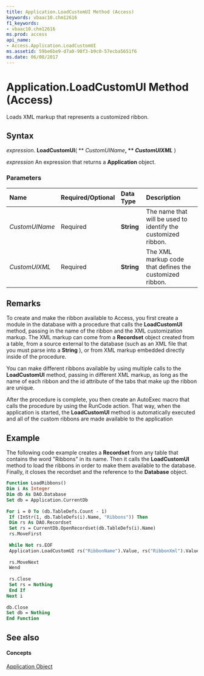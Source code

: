 ```yaml
---
title: Application.LoadCustomUI Method (Access)
keywords: vbaac10.chm12616
f1_keywords:
- vbaac10.chm12616
ms.prod: access
api_name:
- Access.Application.LoadCustomUI
ms.assetid: 59be6be9-d7a0-98f3-b9c0-57ecba5651f6
ms.date: 06/08/2017
---
```



# Application.LoadCustomUI Method (Access)

Loads XML markup that represents a customized ribbon.


## Syntax

 _expression_. **LoadCustomUI**( ** _CustomUIName_**, ** _CustomUIXML_** )

 _expression_ An expression that returns a **Application** object.


### Parameters



|**Name**|**Required/Optional**|**Data Type**|**Description**|
|:-----|:-----|:-----|:-----|
| _CustomUIName_|Required|**String**|The name that will be used to identify the customized ribbon.|
| _CustomUIXML_|Required|**String**|The XML markup code that defines the customized ribbon.|

## Remarks

To create and make the ribbon available to Access, you first create a module in the database with a procedure that calls the **LoadCustomUI** method, passing in the name of the ribbon and the XML customization markup. The XML markup can come from a **Recordset** object created from a table, from a source external to the database (such as an XML file that you must parse into a **String** ), or from XML markup embedded directly inside of the procedure.

You can make different ribbons available by using multiple calls to the **LoadCustomUI** method, passing in different XML markup, as long as the name of each ribbon and the id attribute of the tabs that make up the ribbon are unique.

 After the procedure is complete, you then create an AutoExec macro that calls the procedure by using the RunCode action. That way, when the application is started, the **LoadCustomUI** method is automatically executed and all of the custom ribbons are made available to the application


## Example

The following code example creates a **Recordset** from any table that contains the word "Ribbons" in its name. Then it calls the **LoadCustomUI** method to load the ribbons in order to make them available to the database. Finally, it closes the recordset and the reference to the **Database** object.


```vb
Function LoadRibbons() 
Dim i As Integer 
Dim db As DAO.Database 
Set db = Application.CurrentDb 
 
For i = 0 To (db.TableDefs.Count - 1) 
 If (InStr(1, db.TableDefs(i).Name, "Ribbons")) Then 
 Dim rs As DAO.Recordset 
 Set rs = CurrentDb.OpenRecordset(db.TableDefs(i).Name) 
 rs.MoveFirst 
 
 While Not rs.EOF 
 Application.LoadCustomUI rs("RibbonName").Value, rs("RibbonXml").Value 
 
 rs.MoveNext 
 Wend 
 
 rs.Close 
 Set rs = Nothing 
 End If 
Next i 
 
db.Close 
Set db = Nothing 
End Function
```


## See also


#### Concepts


[Application Object](application-object-access.md)

